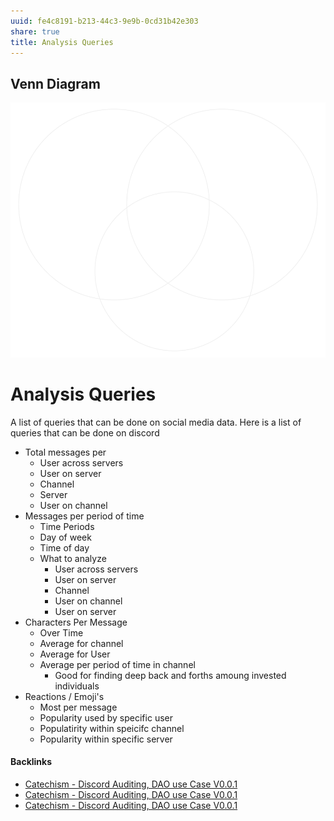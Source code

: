 ```yaml
---
uuid: fe4c8191-b213-44c3-9e9b-0cd31b42e303
share: true
title: Analysis Queries
---
```

## Venn Diagram

![Analysis Queries Diagram](AnalysisQueries.svg)

# Analysis Queries

A list of queries that can be done on social media data. Here is a list of queries that can be done on discord

* Total messages per
  * User across servers
  * User on server
  * Channel
  * Server
  * User on channel
* Messages per period of time
	* Time Periods
  	* Day of week
  	* Time of day
  * What to analyze
    * User across servers
    * User on server
    * Channel
    * User on channel
    * User on server
* Characters Per Message
  * Over Time
  * Average for channel
  * Average for User
  * Average per period of time in channel
    * Good for finding deep back and forths amoung invested individuals
* Reactions / Emoji's
	* Most per message
  * Popularity used by specific user
  * Populatirity within speicifc channel
  * Popularity within specific server


#### Backlinks

* [Catechism - Discord Auditing, DAO use Case V0.0.1](/a5fc0cc8-0abb-4192-8675-b98e8ee9fad4)
* [Catechism - Discord Auditing, DAO use Case V0.0.1](/a5fc0cc8-0abb-4192-8675-b98e8ee9fad4)
* [Catechism - Discord Auditing, DAO use Case V0.0.1](/a5fc0cc8-0abb-4192-8675-b98e8ee9fad4)
